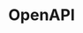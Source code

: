 

# OpenAPI
<!--
 终于放弃了单调的swagger-ui了，选择了这款神器—knife4j 
https://mp.weixin.qq.com/s/pugZdhcJLO1NTMgg46m6iw
 Spring Boot 禁用 Swagger 的三种方式 
https://mp.weixin.qq.com/s/12z1Cy7Xj-5ldUB22AVDQg
 SpringBoot 集成Swagger2自动生成文档和导出成静态文件 
https://mp.weixin.qq.com/s/F5IU9AzL_lS_eOT6DOAtwg
Swagger3.0官方starter诞生，可以扔掉那些野生starter了
https://juejin.im/post/6878956091670495240

 ***如何在Swagger2或Swagger3中增加Json Web Token 
https://mp.weixin.qq.com/s/Yc2B2-jjB2fpZU94YHILeA 
https://mp.weixin.qq.com/s/cGe9McwKodmXDh3Le1Nvjw
 API 网关从入门到放弃
https://mp.weixin.qq.com/s/csyERXLzC_u2QhWFJ6c83g
 
-->